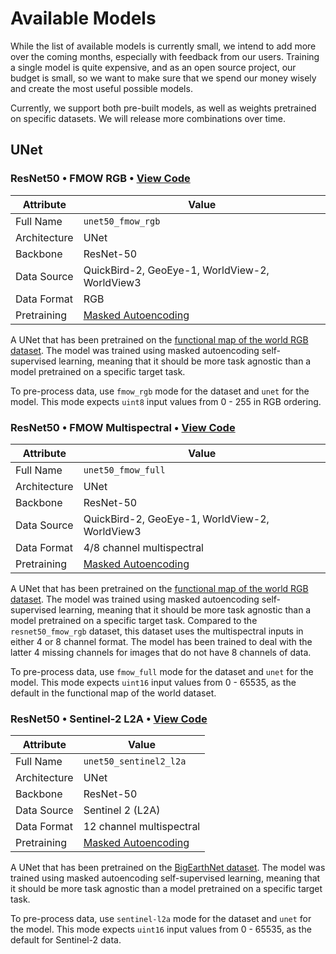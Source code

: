 # Available Models

While the list of available models is currently small, we intend to add more over the
coming months, especially with feedback from our users. Training a single model is quite
expensive, and as an open source project, our budget is small, so we want to make sure
that we spend our money wisely and create the most useful possible models.

Currently, we support both pre-built models, as well as weights pretrained on specific
datasets. We will release more combinations over time.

## UNet

### ResNet50 • FMOW RGB • [View Code](https://github.com/moonshinelabs-ai/moonshine/blob/main/moonshine/models/model_parameters.py#L4)

| Attribute    | Value                                                   |
| ------------ | ------------------------------------------------------- |
| Full Name    | `unet50_fmow_rgb`                                       |
| Architecture | UNet                                                    |
| Backbone     | ResNet-50                                               |
| Data Source  | QuickBird-2, GeoEye-1, WorldView-2, WorldView3          |
| Data Format  | RGB                                                     |
| Pretraining  | [Masked Autoencoding](https://arxiv.org/abs/2111.06377) |

A UNet that has been pretrained on the
[functional map of the world RGB dataset](https://github.com/fMoW/dataset). The model
was trained using masked autoencoding self-supervised learning, meaning that it should
be more task agnostic than a model pretrained on a specific target task.

To pre-process data, use `fmow_rgb` mode for the dataset and `unet` for the model. This
mode expects `uint8` input values from 0 - 255 in RGB ordering.

### ResNet50 • FMOW Multispectral • [View Code](https://github.com/moonshinelabs-ai/moonshine/blob/main/moonshine/models/model_parameters.py#L11)

| Attribute    | Value                                                   |
| ------------ | ------------------------------------------------------- |
| Full Name    | `unet50_fmow_full`                                      |
| Architecture | UNet                                                    |
| Backbone     | ResNet-50                                               |
| Data Source  | QuickBird-2, GeoEye-1, WorldView-2, WorldView3          |
| Data Format  | 4/8 channel multispectral                               |
| Pretraining  | [Masked Autoencoding](https://arxiv.org/abs/2111.06377) |

A UNet that has been pretrained on the
[functional map of the world RGB dataset](https://github.com/fMoW/dataset). The model
was trained using masked autoencoding self-supervised learning, meaning that it should
be more task agnostic than a model pretrained on a specific target task. Compared to the
`resnet50_fmow_rgb` dataset, this dataset uses the multispectral inputs in either 4 or 8
channel format. The model has been trained to deal with the latter 4 missing channels
for images that do not have 8 channels of data.

To pre-process data, use `fmow_full` mode for the dataset and `unet` for the model. This
mode expects `uint16` input values from 0 - 65535, as the default in the functional map
of the world dataset.

### ResNet50 • Sentinel-2 L2A • [View Code](https://github.com/moonshinelabs-ai/moonshine/blob/main/moonshine/models/model_parameters.py#L18)

| Attribute    | Value                                                   |
| ------------ | ------------------------------------------------------- |
| Full Name    | `unet50_sentinel2_l2a`                                  |
| Architecture | UNet                                                    |
| Backbone     | ResNet-50                                               |
| Data Source  | Sentinel 2 (L2A)                                        |
| Data Format  | 12 channel multispectral                                |
| Pretraining  | [Masked Autoencoding](https://arxiv.org/abs/2111.06377) |

A UNet that has been pretrained on the
[BigEarthNet dataset](https://bigearth.net/). The model
was trained using masked autoencoding self-supervised learning, meaning that it should
be more task agnostic than a model pretrained on a specific target task.

To pre-process data, use `sentinel-l2a` mode for the dataset and `unet` for the model. This
mode expects `uint16` input values from 0 - 65535, as the default for Sentinel-2 data.

